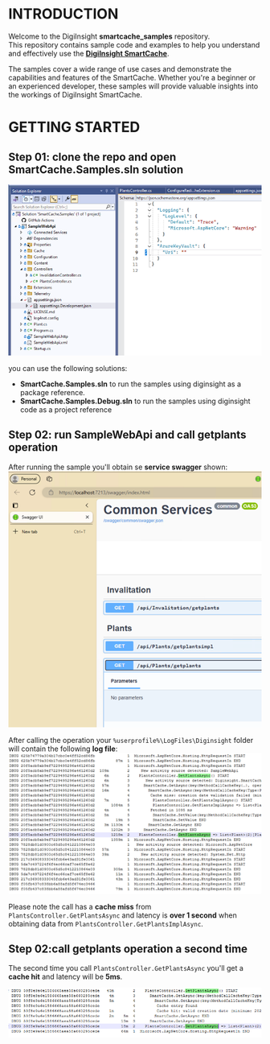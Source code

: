 # INTRODUCTION

Welcome to the DigiInsight __smartcache_samples__ repository. <br>
This repository contains sample code and examples to help you understand and effectively use the [__DigiInsight SmartCache__](https://github.com/diginsight/smartcache). 

The samples cover a wide range of use cases and demonstrate the capabilities and features of the SmartCache. Whether you're a beginner or an experienced developer, these samples will provide valuable insights into the workings of DigiInsight SmartCache.

# GETTING STARTED

## Step 01: clone the repo and open SmartCache.Samples.sln solution
![alt text](<docs/001.03 - smartcache_samples repo.png>)

you can use the following solutions:
- __SmartCache.Samples.sln__ to run the samples using diginsight as a package reference.
- __SmartCache.Samples.Debug.sln__ to run the samples using diginsight code as a project reference

## Step 02: run SampleWebApi and call getplants operation

After running  the sample you'll obtain se __service swagger__ shown: 
![alt text](<docs/002.01a - service started.png>)

After calling the operation your `%userprofile%\LogFiles\Diginsight` folder will contain the following __log file__:
![alt text](<docs/002.02a - cache miss log.png>)

Please note the call has a __cache miss__ from `PlantsController.GetPlantsAsync` and latency is __over 1 second__ when obtaining data from ``PlantsController.GetPlantsImplAsync``.

## Step 02:call getplants operation a second time
The second time you call `PlantsController.GetPlantsAsync` you'll get a __cache hit__ and latency will be __5ms__.

![alt text](<docs/003.01 - cache miss log.png>)

